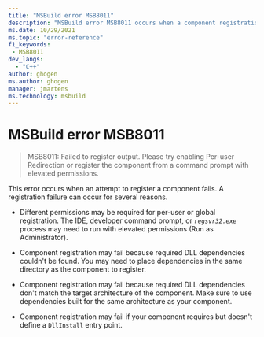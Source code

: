```yaml
---
title: "MSBuild error MSB8011"
description: "MSBuild error MSB8011 occurs when a component registration operation fails during the build."
ms.date: 10/29/2021
ms.topic: "error-reference"
f1_keywords:
 - MSB8011
dev_langs:
  - "C++"
author: ghogen
ms.author: ghogen
manager: jmartens
ms.technology: msbuild
---
```

# MSBuild error MSB8011

> MSB8011: Failed to register output. Please try enabling Per-user Redirection or register the component from a command prompt with elevated permissions.

This error occurs when an attempt to register a component fails. A registration failure can occur for several reasons. 

- Different permissions may be required for per-user or global registration. The IDE, developer command prompt, or *`regsvr32.exe`* process may need to run with elevated permissions (Run as Administrator). 

- Component registration may fail because required DLL dependencies couldn't be found. You may need to place dependencies in the same directory as the component to register.

- Component registration may fail because required DLL dependencies don't match the target architecture of the component. Make sure to use dependencies built for the same architecture as your component.

- Component registration may fail if your component requires but doesn't define a `DllInstall` entry point. 
